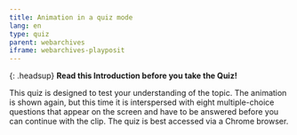 ```yaml
---
title: Animation in a quiz mode
lang: en
type: quiz
parent: webarchives
iframe: webarchives-playposit
---
```


{: .headsup}
**Read this Introduction before you take the Quiz!**

This quiz is designed to test your understanding of the topic. The animation is shown again, but this time it is interspersed with eight multiple-choice questions that appear on the screen and have to be answered before you can continue with the clip.
The quiz is best accessed via a Chrome browser.

<!-- more -->
